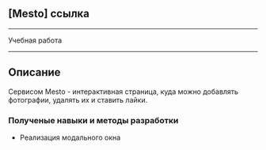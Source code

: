 ## [Mesto] ссылка

---

Учебная работа

---

## Описание
Сервисом Mesto - интерактивная страница, куда можно добавлять фотографии, удалять их и ставить лайки.

### Полученые навыки и методы разработки
* Реализация модального окна
